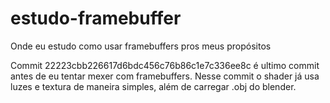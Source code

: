 ﻿# estudo-framebuffer
Onde eu estudo como usar framebuffers pros meus propósitos

Commit 22223cbb226617d6bdc456c76b86c1e7c336ee8c é ultimo commit antes de eu tentar mexer com framebuffers. Nesse commit o shader já usa luzes e textura de maneira simples, além de carregar .obj do blender.
